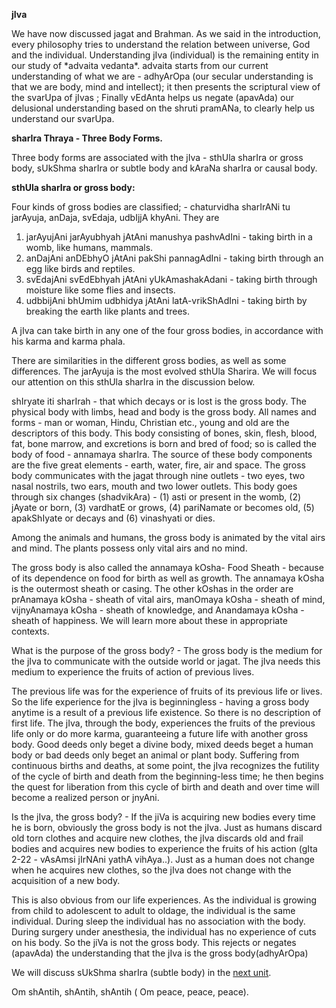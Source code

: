 <p><strong>jIva</strong></p>

<p>We have now discussed jagat and Brahman. As we said in the introduction, every philosophy tries to understand the relation between universe, God and the individual. Understanding jIva (individual) is the remaining entity in our study of *advaita vedanta*. advaita starts from our current understanding of what we are - adhyArOpa (our secular understanding is that we are body, mind and intellect); it then presents the scriptural view of the svarUpa of jIvas ; Finally vEdAnta helps us negate (apavAda) our delusional understanding based on the shruti pramANa, to clearly help us understand our svarUpa.</p>

<p><strong>sharIra Thraya - Three Body Forms.</strong></p>

<p>Three body forms are associated with the jIva - sthUla sharIra or gross body, sUkShma sharIra or subtle body and kAraNa sharIra or causal body.</p>

<p><strong>sthUla sharIra or gross body:</strong></p>

<p>Four kinds of gross bodies are classified; - chaturvidha sharIrANi tu jarAyuja, anDaja, svEdaja, udbIjjA khyAni. They are</p>

<ol>
<li>jarAyujAni jarAyubhyah jAtAni manushya pashvAdIni - taking birth in a womb, like humans, mammals.</li>
<li>anDajAni anDEbhyO jAtAni pakShi pannagAdIni - taking birth through an egg like birds and reptiles.</li>
<li>svEdajAni svEdEbhyah jAtAni yUkAmashakAdani - taking birth through moisture like some flies and insects.</li>
<li>udbbijAni bhUmim udbhidya jAtAni latA-vrikShAdIni - taking birth by breaking the earth like plants and trees.</li>
</ol>

<p>A jIva can take birth in any one of the four gross bodies, in accordance with his karma and karma phala.</p>

<p>There are similarities in the different gross bodies, as well as some differences. The jarAyuja is the most evolved sthUla Sharira. We will focus our attention on this sthUla sharIra in the discussion below.</p>

<p>shIryate iti sharIrah - that which decays or is lost is the gross body. The physical body with limbs, head and body is the gross body. All names and forms - man or woman, Hindu, Christian etc., young and old are the descriptors of this body. This body consisting of bones, skin, flesh, blood, fat, bone marrow, and excretions is born and bred of food; so is called the body of food - annamaya sharIra. The source of these body components are the five great elements - earth, water, fire, air and space. The gross body communicates with the jagat through nine outlets - two eyes, two nasal nostrils, two ears, mouth and two lower outlets. This body goes through six changes (shadvikAra) - (1) asti or present in the womb, (2) jAyate or born, (3) vardhatE or grows, (4) pariNamate or becomes old, (5) apakShIyate or decays and (6) vinashyati or dies.                                                                                                                                                                                                                                                                                                                                                                                                                                                                                                                                                                                                                                                                                                                                                                                                                                                                                                                                                                                                                                                                                                                                                                                                                                                                                                                                                                                                                                                                                                                                                                                                                                                                                                                                                                                                                                                                                                                                                                                                                                                                                                                                                                                                                                                                                                                                                                                                                                                                                                                                                                                                                                                                                                                                                                                                                                                                                                                                                                                                                                                                                                                                                                                                                                                                                                                                                                                                                                                                                                                                                                                                                                                                                                                                                                                                                                                                                                                                                                                                                                                                                                                                                                                                                                                                                                                                                                                                                                                                                                                                                                                                                                                                                                                                     </p>

<p>Among the animals and humans, the gross body is animated by the vital airs and mind. The plants possess only vital airs and no mind.</p>

<p>The gross body is also called the annamaya kOsha- Food Sheath - because of its dependence on food for birth as well as growth. The annamaya kOsha is the outermost sheath or casing. The other kOshas in the order are prAnamaya kOsha - sheath of vital airs, manOmaya kOsha - sheath of mind, vijnyAnamaya kOsha - sheath of knowledge, and Anandamaya kOsha - sheath of happiness. We will learn more about these in appropriate contexts.</p>

<p>What is the purpose of the gross body? - The gross body is the medium for the jIva to communicate with the outside world or jagat. The jIva needs this medium to experience the fruits of action of previous lives.</p>

<p>The previous life was for the experience of fruits of its previous life or lives. So the life experience for the jIva is beginningless - having a gross body anytime is a result of a previous life existence. So there is no description of first life. The jIva, through the body, experiences the fruits of the previous life only or do more karma, guaranteeing a future life with another gross body. Good deeds only beget a divine body, mixed deeds beget a human body or bad deeds only beget an animal or plant body. Suffering from continuous births and deaths, at some point, the jIva recognizes the futility of the cycle of birth and death from the beginning-less time; he then begins the quest for liberation from this cycle of birth and death and over time will become a realized person or jnyAni.</p>

<p>Is the jIva, the gross body? - If the jiVa is acquiring new bodies every time he is born, obviously the gross body is not the jIva. Just as humans discard old torn clothes and acquire new clothes, the jIva discards old and frail bodies and acquires new bodies to experience the fruits of his action (gIta 2-22 - vAsAmsi jIrNAni yathA vihAya..). Just as a human does not change when he acquires new clothes, so the jIva does not change with the acquisition of a new body.</p>

<p>This is also obvious from our life experiences. As the individual is growing from child to adolescent to adult to oldage, the individual is the same individual. During sleep the individual has no association with the body. During surgery under anesthesia, the individual has no experience of cuts on his body. So the jiVa is not the gross body. This rejects or negates (apavAda) the understanding that the jIva is the gross body(adhyArOpa)</p>

<p>We will discuss sUkShma sharIra (subtle body) in the <a href="./unit_21.html">next unit</a>.</p>

<p>Om shAntih, shAntih, shAntih ( Om peace, peace, peace).</p>
